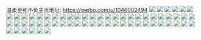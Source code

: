 温柔至死不负主页地址: https://weibo.com/u/1046002494 
![](https://wx4.sinaimg.cn/mw2000/3e58bb3egy1h96mmryu8dj20nf0ueh3a.jpg) 
![](https://wx4.sinaimg.cn/mw2000/3e58bb3egy1h96mmucmhcj22as340x6q.jpg) 
![](https://wx4.sinaimg.cn/mw2000/3e58bb3egy1h96mmq4z7vj22802yo7wk.jpg) 
![](https://wx4.sinaimg.cn/mw2000/3e58bb3egy1h8qum5ta44j22x92bze83.jpg) 
![](https://wx4.sinaimg.cn/mw2000/3e58bb3egy1h8qujdcmcoj23081wbqv6.jpg) 
![](https://wx4.sinaimg.cn/mw2000/3e58bb3egy1h8qulc9o92j22te2teqv9.jpg) 
![](https://wx4.sinaimg.cn/mw2000/3e58bb3egy1h8qulgycagj22c0340qv6.jpg) 
![](https://wx4.sinaimg.cn/mw2000/3e58bb3egy1h8qumhsv8ij22mp29k7wi.jpg) 
![](https://wx4.sinaimg.cn/mw2000/3e58bb3egy1h8quj41qrcj22v72b2kjm.jpg) 
![](https://wx4.sinaimg.cn/mw2000/3e58bb3egy1h8qum28oqzj22yo280b2c.jpg) 
![](https://wx4.sinaimg.cn/mw2000/3e58bb3egy1h8qum9g2vpj22bl2bhqv6.jpg) 
![](https://wx4.sinaimg.cn/mw2000/3e58bb3egy1h8qumepcqrj23402c0b2b.jpg) 
![](https://wx4.sinaimg.cn/mw2000/3e58bb3egy1h7tcnkhgkkj22c0340kjo.jpg) 
![](https://wx4.sinaimg.cn/mw2000/3e58bb3egy1h7tcnowokpj22fm25yb2c.jpg) 
![](https://wx4.sinaimg.cn/mw2000/3e58bb3egy1h7tcnq169pj22q026bu0y.jpg) 
![](https://wx4.sinaimg.cn/mw2000/3e58bb3egy1h7tcnrth2aj22zj2461kz.jpg) 
![](https://wx4.sinaimg.cn/mw2000/3e58bb3egy1h7lanfcq7vj22yo25pe85.jpg) 
![](https://wx4.sinaimg.cn/mw2000/3e58bb3egy1h6wnn1h1sdj22yo280u0z.jpg) 
![](https://wx4.sinaimg.cn/mw2000/3e58bb3egy1h6wnn51qsej22bv21vnpg.jpg) 
![](https://wx4.sinaimg.cn/mw2000/3e58bb3egy1h6wnn8lnhhj21o02801l0.jpg) 
![](https://wx4.sinaimg.cn/mw2000/3e58bb3egy1h6j637ue1rj22zo2c0u0z.jpg) 
![](https://wx4.sinaimg.cn/mw2000/3e58bb3egy1h5mpt7b6sqj20ur0u0q68.jpg) 
![](https://wx4.sinaimg.cn/mw2000/3e58bb3egy1h5mpt4s3wcj212r0u0tia.jpg) 
![](https://wx4.sinaimg.cn/mw2000/3e58bb3egy1h5iri5jur2j22dc35sqv6.jpg) 
![](https://wx4.sinaimg.cn/mw2000/3e58bb3egy1h4z128uxkwj20u01xu4qp.jpg) 
![](https://wx4.sinaimg.cn/mw2000/3e58bb3egy1h46obxohk7j234022o7wh.jpg) 
![](https://wx4.sinaimg.cn/mw2000/3e58bb3egy1h46oelarvwj22yo280u14.jpg) 
![](https://wx4.sinaimg.cn/mw2000/3e58bb3egy1h46ofoq3n6j226r26re82.jpg) 
![](https://wx4.sinaimg.cn/mw2000/3e58bb3egy1h46og282t0j23402i3npd.jpg) 
![](https://wx4.sinaimg.cn/mw2000/3e58bb3egy1h46odebov7j2280280npg.jpg) 
![](https://wx4.sinaimg.cn/mw2000/3e58bb3egy1h46obved4hj23402c0npf.jpg) 
![](https://wx4.sinaimg.cn/mw2000/3e58bb3egy1h46ofbnzdvj22yo280qv9.jpg) 
![](https://wx4.sinaimg.cn/mw2000/3e58bb3egy1h46ogsxsnvj20u0190wn1.jpg) 
![](https://wx4.sinaimg.cn/mw2000/3e58bb3egy1h3ztaw5janj22yo2804qu.jpg) 
![](https://wx4.sinaimg.cn/mw2000/3e58bb3egy1h3sh24s6cxj21sc2dsx6p.jpg) 
![](https://wx4.sinaimg.cn/mw2000/3e58bb3egy1h3sh28s3xvj21sc2dsqv7.jpg) 
![](https://wx4.sinaimg.cn/mw2000/3e58bb3egy1h3sh21p3gsj21sc2c9e81.jpg) 
![](https://wx4.sinaimg.cn/mw2000/3e58bb3egy1h3m2hndekbj22802yoqv8.jpg) 
![](https://wx4.sinaimg.cn/mw2000/3e58bb3egy1h3m2hr89f1j22802zukjo.jpg) 
![](https://wx4.sinaimg.cn/mw2000/3e58bb3egy1h3m2ihwv6cj228030a1l1.jpg) 
![](https://wx4.sinaimg.cn/mw2000/3e58bb3egy1h3m2hilfblj20zk0qot9x.jpg) 
![](https://wx4.sinaimg.cn/mw2000/3e58bb3egy1h3m2hrr27kj21ah0o4ab3.jpg) 
![](https://wx4.sinaimg.cn/mw2000/3e58bb3egy1h34acy4byqj20u014cakg.jpg) 
![](https://wx4.sinaimg.cn/mw2000/3e58bb3egy1h2pcd0d95tj20n10n1acw.jpg) 
![](https://wx4.sinaimg.cn/mw2000/3e58bb3egy1h25ygho1xtj21wg1wgqv5.jpg) 
![](https://wx4.sinaimg.cn/mw2000/3e58bb3egy1h25yfreocrj23402c01kz.jpg) 
![](https://wx4.sinaimg.cn/mw2000/3e58bb3egy1h1v0oydd74j20x80u0n67.jpg) 
![](https://wx4.sinaimg.cn/mw2000/3e58bb3egy1h1v0oywzc4j21400u0aja.jpg) 
![](https://wx4.sinaimg.cn/mw2000/3e58bb3egy1h1v0ozedoqj21400u0n6k.jpg) 
![](https://wx4.sinaimg.cn/mw2000/3e58bb3egy1h1v0xtpu7zj21400u048i.jpg) 
![](https://wx4.sinaimg.cn/mw2000/3e58bb3egy1h1v0oxx9a1j21400u011x.jpg) 
![](https://wx4.sinaimg.cn/mw2000/3e58bb3egy1h1v0xsirubj21400u0wna.jpg) 
![](https://wx4.sinaimg.cn/mw2000/3e58bb3egy1h1pir3n67tj22202qpx6q.jpg) 
![](https://wx4.sinaimg.cn/mw2000/3e58bb3egy1h1ck4mopc2j20n00g5abm.jpg) 
![](https://wx4.sinaimg.cn/mw2000/3e58bb3egy1g7tkegi9npj20u00u0q75.jpg) 
![](https://wx4.sinaimg.cn/mw2000/3e58bb3egy1g7tkegwcvpj20u014011b.jpg) 
![](https://wx4.sinaimg.cn/mw2000/3e58bb3ely1g25vjsvmhzj21vu19nb29.jpg) 
![](https://wx4.sinaimg.cn/mw2000/3e58bb3ely1g25vjvhey0j22801o01ky.jpg) 
![](https://wx4.sinaimg.cn/mw2000/3e58bb3ely1g1pmc69jy0j22801o01ky.jpg) 
![](https://wx4.sinaimg.cn/mw2000/3e58bb3ely1g1pmc4w3gij22801o0e82.jpg) 
![](https://wx4.sinaimg.cn/mw2000/3e58bb3ely1fxmapmakjzj20qo0k07si.jpg) 
![](https://wx4.sinaimg.cn/mw2000/3e58bb3ely1fvxts5u7uxj22ft1w0e87.jpg) 
